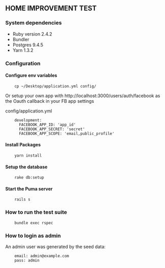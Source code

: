 ## HOME IMPROVEMENT TEST

### System dependencies
* Ruby version 2.4.2
* Bundler
* Postgres 9.4.5
* Yarn 1.3.2

### Configuration

#### Configure env variables
        cp ~/Desktop/application.yml config/

Or setup your own app with http://localhost:3000/users/auth/facebook as the Oauth callback in your FB app settings

config/application.yml

        development:
          FACEBOOK_APP_ID: 'app_id'
          FACEBOOK_APP_SECRET: 'secret'
          FACEBOOK_APP_SCOPE: 'email,public_profile'

#### Install Packages
        yarn install
#### Setup the database
        rake db:setup
#### Start the Puma server
        rails s                
### How to run the test suite
        bundle exec rspec

### How to login as admin
An admin user was generated by the seed data:

        email: admin@example.com
        pass: admin